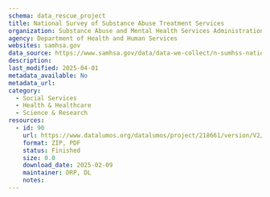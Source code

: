 ```yaml
---
schema: data_rescue_project 
title: National Survey of Substance Abuse Treatment Services
organization: Substance Abuse and Mental Health Services Administration
agency: Department of Health and Human Services
websites: samhsa.gov
data_source: https://www.samhsa.gov/data/data-we-collect/n-sumhss-national-substance-use-and-mental-health-services-survey/datafiles
description: 
last_modified: 2025-04-01
metadata_available: No
metadata_url: 
category:
  - Social Services 
  - Health & Healthcare 
  - Science & Research 
resources:
  - id: 90
    url: https://www.datalumos.org/datalumos/project/218661/version/V2/view
    format: ZIP, PDF
    status: Finished
    size: 0.0
    download_date: 2025-02-09
    maintainer: DRP, DL
    notes: 
---
```


